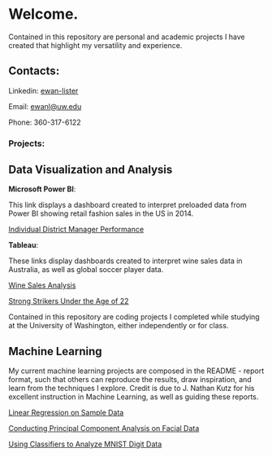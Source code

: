 # Welcome.

Contained in this repository are personal and academic projects I have created that highlight my versatility and experience.

## Contacts:

Linkedin: [ewan-lister](https://www.linkedin.com/in/ewan-lister/)

Email: ewanl@uw.edu

Phone: 360-317-6122


### Projects:

## Data Visualization and Analysis 

**Microsoft Power BI**:

This link displays a dashboard created to interpret preloaded data from Power BI showing retail fashion sales in the US in 2014.

[Individual District Manager Performance](https://app.powerbi.com/view?r=eyJrIjoiNmIyNjMxYzQtMzA2OC00OTMwLTg2YzMtNjE3MzkzYzk5NGNhIiwidCI6ImY2YjZkZDViLWYwMmYtNDQxYS05OWEwLTE2MmFjNTA2MGJkMiIsImMiOjZ9)

**Tableau**:

These links display dashboards created to interpret wine sales data in Australia, as well as global soccer player data.

[Wine Sales Analysis](https://public.tableau.com/views/WineSalesAnalysis_16669239843420/Dashboard1?:language=en-US&:display_count=n&:origin=viz_share_link)

[Strong Strikers Under the Age of 22](https://public.tableau.com/views/StrongStrikersUndertheAgeof22_16681360817130/PlayerDashboard?:language=en-US&:display_count=n&:origin=viz_share_link)

Contained in this repository are coding projects I completed while studying at the University of Washington, either independently or for class.

## Machine Learning

My current machine learning projects are composed in the README - report format, such that others can reproduce the results, draw inspiration, and learn from the techniques I explore. Credit is due to J. Nathan Kutz for his excellent instruction in Machine Learning, as well as guiding these reports.

[Linear Regression on Sample Data](./Machine%20Learning/Linear%20Regression%20on%20Sample%20Data/HW1_Report.ipynb)

[Conducting Principal Component Analysis on Facial Data](./Machine%20Learning/Conducting%20Principal%20Component%20Analysis%20on%20Facial%20Data/README.md)

[Using Classifiers to Analyze MNIST Digit Data](./Machine%20Learning/Using%20Classifiers%20to%20Analyze%20MNIST%20Digit%20Data/README.md)





